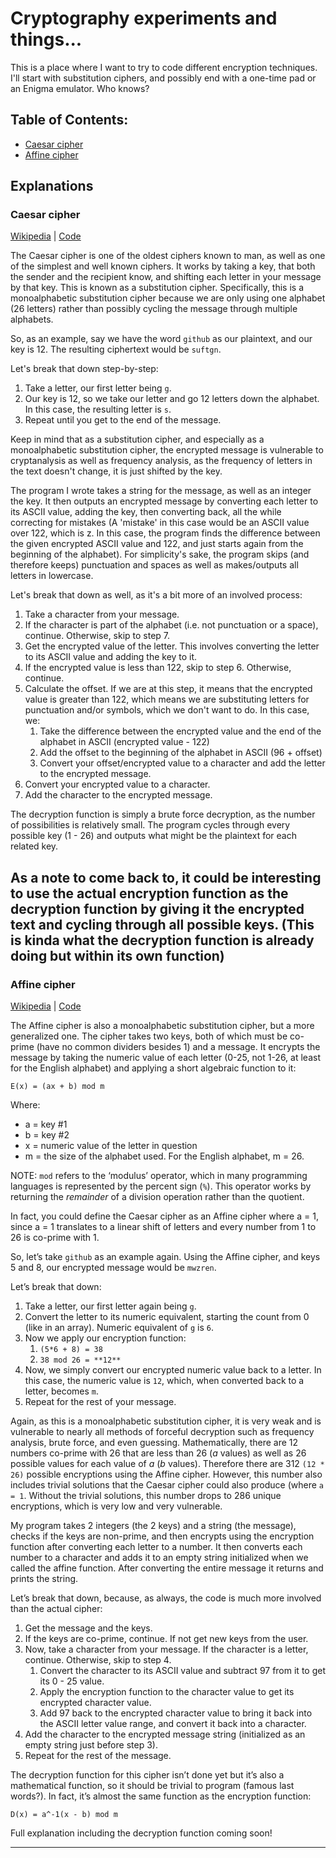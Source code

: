 # Cryptography experiments and things...
This is a place where I want to try to code different encryption techniques. I'll start with substitution ciphers, and possibly end with a one-time pad or an Enigma emulator. Who knows?

## Table of Contents:
  - [Caesar cipher][1]
  - [Affine cipher][2]

## Explanations

### Caesar cipher
[Wikipedia][3] | 
[Code][4]

The Caesar cipher is one of the oldest ciphers known to man, as well as one of the simplest and well known ciphers. It works by taking a key, that both the sender and the recipient know, and shifting each letter in your message by that key. This is known as a substitution cipher. Specifically, this is a monoalphabetic substitution cipher because we are only using one alphabet (26 letters) rather than possibly cycling the message through multiple alphabets.

So, as an example, say we have the word `github` as our plaintext, and our key is 12. The resulting ciphertext would be `suftgn`.

Let's break that down step-by-step:
  1. Take a letter, our first letter being `g`.
  2. Our key is 12, so we take our letter and go 12 letters down the alphabet. In this case, the resulting letter is `s`.
  3. Repeat until you get to the end of the message.

Keep in mind that as a substitution cipher, and especially as a monoalphabetic substitution cipher, the encrypted message is vulnerable to cryptanalysis as well as frequency analysis, as the frequency of letters in the text doesn't change, it is just shifted by the key.

The program I wrote takes a string for the message, as well as an integer the key. It then outputs an encrypted message by converting each letter to its ASCII value, adding the key, then converting back, all the while correcting for mistakes (A 'mistake' in this case would be an ASCII value over 122, which is z. In this case, the program finds the difference between the given encrypted ASCII value and 122, and just starts again from the beginning of the alphabet). For simplicity's sake, the program skips (and therefore keeps) punctuation and spaces as well as makes/outputs all letters in lowercase.

Let's break that down as well, as it's a bit more of an involved process:

  1. Take a character from your message.
  2. If the character is part of the alphabet (i.e. not punctuation or a space), continue. Otherwise, skip to step 7.
  3. Get the encrypted value of the letter. This involves converting the letter to its ASCII value and adding the key to it.
  4. If the encrypted value is less than 122, skip to step 6. Otherwise, continue.
  5. Calculate the offset. If we are at this step, it means that the encrypted value is greater than 122, which means we are substituting letters for punctuation and/or symbols, which we don't want to do. In this case, we:
	  1. Take the difference between the encrypted value and the end of the alphabet in ASCII (encrypted value - 122)
	  2. Add the offset to the beginning of the alphabet in ASCII (96 + offset)
	  3. Convert your offset/encrypted value to a character and add the letter to the encrypted message.
  6. Convert your encrypted value to a character.
  7. Add the character to the encrypted message.

The decryption function is simply a brute force decryption, as the number of possibilities is relatively small. The program cycles through every possible key (1 - 26) and outputs what might be the plaintext for each related key. 

As a note to come back to, it could be interesting to use the actual encryption function as the decryption function by giving it the encrypted text and cycling through all possible keys. (This is kinda what the decryption function is already doing but within its own function)
---- 
### Affine cipher
[Wikipedia][5] | 
[Code][6]

The Affine cipher is also a monoalphabetic substitution cipher, but a more generalized one. The cipher takes two keys, both of which must be co-prime (have no common dividers besides 1) and a message. It encrypts the message by taking the numeric value of each letter (0-25, not 1-26, at least for the English alphabet) and applying a short algebraic function to it:

```MATH
E(x) = (ax + b) mod m
```

Where:
- a = key #1
- b = key #2
- x = numeric value of the letter in question
- m = the size of the alphabet used. For the English alphabet, m = 26.

NOTE: `mod` refers to the ‘modulus’ operator, which in many programming languages is represented by the percent sign (`%`). This operator works by returning the _remainder_ of a division operation rather than the quotient.

In fact, you could define the Caesar cipher as an Affine cipher where a = 1, since a = 1 translates to a linear shift of letters and every number from 1 to 26 is co-prime with 1. 

So, let’s take `github` as an example again. Using the Affine cipher, and keys 5 and 8, our encrypted message would be `mwzren`.

Let’s break that down:
1. Take a letter, our first letter again being `g`.
2. Convert the letter to its numeric equivalent, starting the count from 0 (like in an array). Numeric equivalent of `g` is `6`.
3. Now we apply our encryption function:
	1. `(5*6 + 8) = 38`
	2. `38 mod 26 = **12**`
4. Now, we simply convert our encrypted numeric value back to a letter. In this case, the numeric value is `12`, which, when converted back to a letter, becomes `m`.
5. Repeat for the rest of your message.

Again, as this is a monoalphabetic substitution cipher, it is very weak and is vulnerable to nearly all methods of forceful decryption such as frequency analysis, brute force, and even guessing. Mathematically, there are 12 numbers co-prime with 26 that are less than 26 (_a_ values) as well as 26 possible values for each value of _a_ (_b_ values). Therefore there are 312 `(12 * 26)` possible encryptions using the Affine cipher. However, this number also includes trivial solutions that the Caesar cipher could also produce (where `a = 1`. Without the trivial solutions, this number drops to 286 unique encryptions, which is very low and very vulnerable.

My program takes 2 integers (the 2 keys) and a string (the message), checks if the keys are non-prime, and then encrypts using the encryption function after converting each letter to a number. It then converts each number to a character and adds it to an empty string initialized when we called the affine function. After converting the entire message it returns and prints the string.

Let’s break that down, because, as always, the code is much more involved than the actual cipher:
1. Get the message and the keys.
2. If the keys are co-prime, continue. If not get new keys from the user.
3. Now, take a character from your message. If the character is a letter, continue. Otherwise, skip to step 4.
	1. Convert the character to its ASCII value and subtract 97 from it to get its 0 - 25 value.
	2. Apply the encryption function to the character value to get its encrypted character value.
	3. Add 97 back to the encrypted character value to bring it back into the ASCII letter value range, and convert it back into a character.
4. Add the character to the encrypted message string (initialized as an empty string just before step 3).
5. Repeat for the rest of the message.

The decryption function for this cipher isn’t done yet but it’s also a mathematical function, so it should be trivial to program (famous last words?). In fact, it’s almost the same function as the encryption function:

```MATH
D(x) = a^-1(x - b) mod m
```

Full explanation including the decryption function coming soon!

---- 

[1]:	#caesar-cipher
[2]:	#affine-cipher
[3]:	https://en.wikipedia.org/wiki/Caesar_cipher
[4]:	https://github.com/BoundlessCarrot/cryptography-stuff/blob/master/simple%20caesar%20cipher.py
[5]:	https://en.wikipedia.org/wiki/Affine_cipher
[6]:	https://github.com/BoundlessCarrot/cryptography-stuff/blob/master/affine%20cipher.py